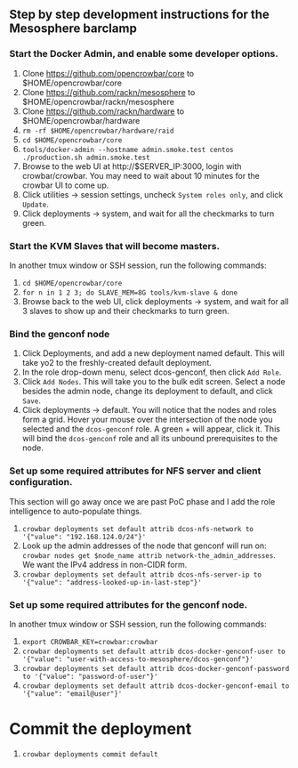 ## Step by step development instructions for the Mesosphere barclamp

### Start the Docker Admin, and enable some developer options.
1. Clone https://github.com/opencrowbar/core to $HOME/opencrowbar/core
2. Clone https://github.com/rackn/mesosphere to $HOME/opencrowbar/rackn/mesosphere
3. Clone https://github.com/rackn/hardware to $HOME/opencrowbar/hardware
4. ```rm -rf $HOME/opencrowbar/hardware/raid```
5. ```cd $HOME/opencrowbar/core```
6. ```tools/docker-admin --hostname admin.smoke.test centos ./production.sh admin.smoke.test```
7. Browse to the web UI at http://$SERVER_IP:3000, login with crowbar/crowbar.  You may need to wait about 10 minutes for the crowbar UI to come up.
8. Click utilities -> session settings, uncheck ```System roles only```, and click ```Update```.
9. Click deployments -> system, and wait for all the checkmarks to turn green.


### Start the KVM Slaves that will become masters.

In another tmux window or SSH session, run the following commands:

1. ```cd $HOME/opencrowbar/core```
2. ```for n in 1 2 3; do SLAVE_MEM=8G tools/kvm-slave & done```
3. Browse back to the web UI, click deployments -> system, and wait for all 3 slaves to show up and their checkmarks to turn green.

### Bind the genconf node

1. Click Deployments, and add a new deployment named default.  This will take yo2 to the freshly-created default deployment.
3. In the role drop-down menu, select dcos-genconf, then click ```Add Role```.
4. Click ```Add Nodes```.  This will take you to the bulk edit screen.  Select a node besides the admin node, change its deployment to default, and click ```Save```.
5.  Click deployments -> default. You will notice that the nodes and roles form a grid.  Hover your mouse over the intersection of the node you selected and the ```dcos-genconf``` role.  A green + will appear, click it.  This will bind the ```dcos-genconf``` role and all its unbound prerequisites to the node.

### Set up some required attributes for NFS server and client configuration.

This section will go away once we are past PoC phase and I add the role intelligence to auto-populate things.

1. ```crowbar deployments set default attrib dcos-nfs-network to '{"value": "192.168.124.0/24"}'```
2. Look up the admin addresses of the node that genconf will run on: ```crowbar nodes get $node_name attrib network-the_admin_addresses```.  We want the IPv4 address in non-CIDR form.
3. ```crowbar deployments set default attrib dcos-nfs-server-ip to '{"value": "address-looked-up-in-last-step"}'```

### Set up some required attributes for the genconf node.

In another tmux window or SSH session, run the following commands:

1. ```export CROWBAR_KEY=crowbar:crowbar```
2. ```crowbar deployments set default attrib dcos-docker-genconf-user to '{"value": "user-with-access-to-mesosphere/dcos-genconf"}'```
3. ```crowbar deployments set default attrib dcos-docker-genconf-password to '{"value": "password-of-user"}'```
4. ```crowbar deployments set default attrib dcos-docker-genconf-email to '{"value": "email@user"}'```

# Commit the deployment

1. ```crowbar deployments commit default```



